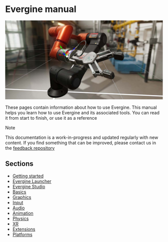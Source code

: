# Evergine manual

![Manual](images/manual.jpg)

These pages contain information about how to use Evergine. This manual helps you learn how to use Evergine and its associated tools.
You can read it from start to finish, or use it as a reference

> [!Note]
> This documentation is a work-in-progress and updated regularly with new content. If you find something that can be improved, please contact us in the [feedback repository](https://github.com/WaveEngine/Feedback)

## Sections
* [Getting started](getting_started/index.md)
* [Evergine Launcher](launcher/index.md)
* [Evergine Studio](everginestudio/index.md)
* [Basics](basics/index.md)
* [Graphics](graphics/index.md)
* [Input](input/index.md)
* [Audio](audio/index.md)
* [Animation](animation/index.md)
* [Physics](physics/index.md)
* [XR](xr/index.md)
* [Extensions](extension/index.md)
* [Platforms](platforms/index.md)